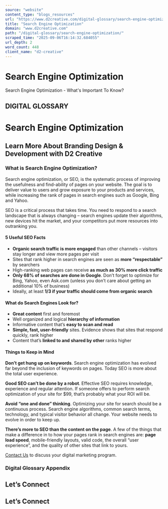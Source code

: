 ```yaml
---
source: "website"
content_type: "blogs_resources"
url: "https://www.d2creative.com/digital-glossary/search-engine-optimization/"
title: "Search Engine Optimization​"
domain: "www.d2creative.com"
path: "/digital-glossary/search-engine-optimization/"
scraped_time: "2025-09-06T16:14:32.684055"
url_depth: 2
word_count: 448
client_name: "d2-creative"
---
```


# Search Engine Optimization​

Search Engine Optimization - What's Important To Know?

## DIGITAL GLOSSARY

# Search Engine Optimization​

## Learn More About Branding Design & Development with D2 Creative

### What is Search Engine Optimization?

Search engine optimization, or SEO, is the systematic process of improving the usefulness and find-ability of pages on your website. The goal is to deliver value to users and grow exposure to your products and services, while increasing the rank of pages in search engines such as Google, Bing and Yahoo.

SEO is a critical process that takes time. You need to respond to a search landscape that is always changing – search engines update their algorithms, new devices hit the market, and your competitors put more resources into outranking you.

#### 5 Useful SEO Facts

*   **Organic search traffic is more engaged** than other channels – visitors stay longer and view more pages per visit
*   Sites that rank higher in search engines are seen as **more “respectable”** by searchers
*   High-ranking web pages can receive **as much as 30% more click traffic**
*   **Only 68% of searches are done in Google**. Don’t forget to optimize for Bing, Yahoo, even Ask.com (unless you don’t care about getting an additional 10% of business)
*   Ideally, at least **1/3 if your traffic should come from organic search**

#### What do Search Engines Look for?

*   **Great content** first and foremost
*   Well organized and logical **hierarchy of information**
*   Informative content that’s **easy to scan and read**
*   **Simple, fast, user-friendly** sites. Evidence shows that sites that respond quickly, rank higher
*   Content that’s **linked to and shared by other** ranks higher

#### Things to Keep in Mind

**Don’t get hung up on keywords**. Search engine optimization has evolved far beyond the inclusion of keywords on pages. Today SEO is more about the total user experience.

**Good SEO can’t be done by a robot**. Effective SEO requires knowledge, experience and regular attention. If someone offers to perform search optimization of your site for $99, that’s probably what your ROI will be.

**Avoid “one and done” thinking**. Optimizing your site for search should be a continuous process. Search engine algorithms, common search terms, technology, and typical visitor behavior all change. Your website needs to evolve in order to keep up.

**There’s more to SEO than the content on the page**. A few of the things that make a difference in to how your pages rank in search engines are: **page load speed**, mobile-friendly layouts, valid code, the overall “user experience”, and the quality of other sites that link to yours.

[Contact Us](https://www.d2creative.com/contact-us/) to discuss your digital marketing program.

### Digital Glossary Appendix

## Let’s Connect

## Let’s Connect